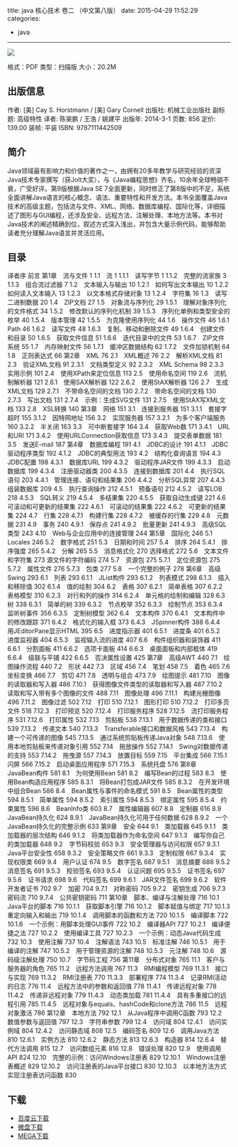 title: java 核心技术 卷二 （中文第八版）
date: 2015-04-29 11:52:29
categories:
  - java
---

![](http://img3.douban.com/lpic/s27232911.jpg)

格式：PDF
类型：扫描版
大小：20.2M

<!--more-->

## 出版信息 ##

作者: [美] Cay S. Horstmann / [美] Gary Cornell 
出版社: 机械工业出版社
副标题: 高级特性
译者: 陈昊鹏 / 王浩 / 姚建平 
出版年: 2014-3-1
页数: 856
定价: 139.00
装帧: 平装
ISBN: 9787111442509

## 简介 ##

Java领域最有影响力和价值的著作之一，由拥有20多年教学与研究经验的资深Java技术专家撰写（获Jolt大奖），与《Java编程思想》齐名，10余年全球畅销不衰，广受好评。第9版根据Java SE 7全面更新，同时修正了第8版中的不足，系统全面讲解Java语言的核心概念、语法、重要特性和开发方法。本书全面覆盖Java技术的高级主题，包括流与文件、XML、网络、数据库编程、国际化等，详细描述了图形与GUI编程，还涉及安全、远程方法、注解处理、本地方法等。本书对Java技术的阐述精确到位，叙述方式深入浅出，并包含大量示例代码，能够帮助读者充分理解Java语言并灵活应用。

## 目录 ##

译者序
前言
第1章　流与文件	1
1.1　流	1
1.1.1　读写字节	1
1.1.2　完整的流家族	3
1.1.3　组合流过滤器	7
1.2　文本输入与输出	10
1.2.1　如何写出文本输出	10
1.2.2　如何读入文本输入	13
1.2.3　以文本格式存储对象	13
1.2.4　字符集	16
1.3　读写二进制数据	20
1.4　ZIP文档	27
1.5　对象流与序列化	29
1.5.1　理解对象序列化的文件格式	34
1.5.2　修改默认的序列化机制	39
1.5.3　序列化单例和类型安全的枚举	40
1.5.4　版本管理	42
1.5.5　为克隆使用序列化	44
1.6　操作文件	46
1.6.1　Path	46
1.6.2　读写文件	48
1.6.3　复制、移动和删除文件	49
1.6.4　创建文件和目录	50
1.6.5　获取文件信息	51
1.6.6　迭代目录中的文件	53
1.6.7　ZIP文件系统	55
1.7　内存映射文件	56
1.7.1　缓冲区数据结构	62
1.7.2　文件加锁机制	64
1.8　正则表达式	66
第2章　XML	76
2.1　XML概述	76
2.2　解析XML文档	81
2.3　验证XML文档	91
2.3.1　文档类型定义	92
2.3.2　XML Schema	98
2.3.3　实用示例	101
2.4　使用XPath来定位信息	113
2.5　使用命名空间	119
2.6　流机制解析器	121
2.6.1　使用SAX解析器	122
2.6.2　使用StAX解析器	126
2.7　生成XML文档	129
2.7.1　不带命名空间的文档	130
2.7.2　带命名空间的文档	130
2.7.3　写出文档	131
2.7.4　示例：生成SVG文件	131
2.7.5　使用StAX写XML文档	133
2.8　XSL转换	140
第3章　网络	151
3.1　连接到服务器	151
3.1.1　套接字超时	155
3.1.2　因特网地址	156
3.2　实现服务器	157
3.2.1　为多个客户端服务	160
3.2.2　半关闭	163
3.3　可中断套接字	164
3.4　获取Web数	171
3.4.1　URL和URI	171
3.4.2　使用URLConnection获取信息	173
3.4.3　提交表单数据	181
3.5　发送E-mail	187
第4章　数据库编程	191
4.1　JDBC的设计	191
4.1.1　JDBC驱动程序类型	192
4.1.2　JDBC的典型用法	193
4.2　结构化查询语言	194
4.3　JDBC配置	198
4.3.1　数据库URL	199
4.3.2　驱动程序JAR文件	199
4.3.3　启动数据库	199
4.3.4　注册驱动器类	200
4.3.5　连接到数据库	201
4.4　执行SQL语句	203
4.4.1　管理连接、语句和结果集	206
4.4.2　分析SQL异常	207
4.4.3　组装数据库	209
4.5　执行查询操作	212
4.5.1　预备语句	212
4.5.2　读写LOB	218
4.5.3　SQL转义	219
4.5.4　多结果集	220
4.5.5　获取自动生成键	221
4.6　可滚动和可更新的结果集	222
4.6.1　可滚动的结果集	222
4.6.2　可更新的结果集	224
4.7　行集	228
4.7.1　构建行集	228
4.7.2　被缓存的行集	229
4.8　元数据	231
4.9　事务	240
4.9.1　保存点	241
4.9.2　批量更新	241
4.9.3　高级SQL类型	243
4.10　Web与企业应用中的连接管理	244
第5章　国际化	246
5.1　Locales 246
5.2　数字格式	251
5.3　日期和时间	257
5.4　排序	264
5.4.1　排序强度	265
5.4.2　分解	265
5.5　消息格式化	270
选择格式	272
5.6　文本文件和字符集	273
源文件的字符编码	274
5.7　资源包	275
5.7.1　定位资源包	275
5.7.2　属性文件	276
5.7.3　包类	277
5.8　一个完整的例子	278
第6章　高级Swing	293
6.1　列表	293
6.1.1　JList构件	293
6.1.2　列表模式	298
6.1.3　插入和移除值	302
6.1.4　值的绘制	304
6.2　表格	307
6.2.1　简单表格	307
6.2.2　表格模型	310
6.2.3　对行和列的操作	314
6.2.4　单元格的绘制和编辑	328
6.3　树	338
6.3.1　简单的树	339
6.3.2　节点枚举	352
6.3.3　绘制节点	353
6.3.4　监听树事件	356
6.3.5　定制树模型	362
6.4　文本构件	370
6.4.1　文本构件中的修改跟踪	371
6.4.2　格式化的输入框	373
6.4.3　JSpinner构件	388
6.4.4　用JEditorPane显示HTML	395
6.5　进度指示器	401
6.5.1　进度条	401
6.5.2　进度监视器	404
6.5.3　监视输入流的进度	407
6.6　构件组织器和装饰器	411
6.6.1　分割面板	411
6.6.2　选项卡面板	414
6.6.3　桌面面板和内部框体	419
6.6.4　级联与平铺	422
6.6.5　否决属性设置	425
第7章　高级AWT	440
7.1　绘图操作流程	440
7.2　形状	442
7.3　区域	456
7.4　笔划	458
7.5　着色	465
7.6　坐标变换	466
7.7　剪切	471
7.8　透明与组合	473
7.9　绘图提示	481
7.10　图像的读取器和写入器	486
7.10.1　获得图像文件类型的读取器和写入器	487
7.10.2　读取和写入带有多个图像的文件	488
7.11　图像处理	496
7.11.1　构建光栅图像	496
7.11.2　图像过滤	502
7.12　打印	510
7.12.1　图形打印	510
7.12.2　打印多页文件	518
7.12.3　打印预览	520
7.12.4　打印服务程序	528
7.12.5　流打印服务程序	531
7.12.6　打印属性	532
7.13　剪贴板	538
7.13.1　用于数据传递的类和接口	539
7.13.2　传递文本	540
7.13.3　Transferable接口和数据风格	543
7.13.4　构建一个可传递的图像	545
7.13.5　通过系统剪贴板传递Java对象	548
7.13.6　使用本地剪贴板来传递对象引用	552
7.14　拖放操作	552
7.14.1　Swing对数据传递的支持	553
7.14.2　拖曳源	557
7.14.3　放置目标	559
7.15　平台集成	566
7.15.1　闪屏	566
7.15.2　启动桌面应用程序	571
7.15.3　系统托盘	576
第8章　JavaBean构件	581
8.1　为何使用Bean	581
8.2　编写Bean的过程	583
8.3　使用Bean构造应用程序	585
8.3.1　将Bean打包成JAR文件	585
8.3.2　在开发环境中组合Bean	586
8.4　Bean属性与事件的命名模式	591
8.5　Bean属性的类型	594
8.5.1　简单属性	594
8.5.2　索引属性	594
8.5.3　绑定属性	595
8.5.4　约束属性	596
8.6　BeanInfo类	603
8.7　属性编辑器	607
8.8　定制器	616
8.9　JavaBean持久化	624
8.9.1　JavaBean持久化可用于任何数据	628
8.9.2　一个JavaBean持久化的完整示例	633
第9章　安全	644
9.1　类加载器	645
9.1.1　类加载器的层次结构	646
9.1.2　将类加载器作为命名空间	647
9.1.3　编写你自己的类加载器	648
9.2　字节码校验	653
9.3　安全管理器与访问权限	657
9.3.1　Java平台安全性	658
9.3.2　安全策略文件	661
9.3.3　定制权限	667
9.3.4　实现权限类	669
9.4　用户认证	674
9.5　数字签名	687
9.5.1　消息摘要	688
9.5.2　消息签名	691
9.5.3　校验签名	693
9.5.4　认证问题	695
9.5.5　证书签名	697
9.5.6　证书请求	698
9.6　代码签名	699
9.6.1　JAR文件签名	699
9.6.2　软件开发者证书	702
9.7　加密	704
9.7.1　对称密码	705
9.7.2　密钥生成	706
9.7.3　密码流	710
9.7.4　公共密钥密码	711
第10章　脚本、编译与注解处理	716
10.1　Java平台的脚本	716
10.1.1　获取脚本引擎	716
10.1.2　脚本赋值与绑定	717
10.1.3　重定向输入和输出	719
10.1.4　调用脚本的函数和方法	720
10.1.5　编译脚本	722
10.1.6　一个示例：用脚本处理GUI事件	722
10.2　编译器API	727
10.2.1　编译便捷之法	727
10.2.2　使用编译工具	727
10.2.3　一个示例：动态Java代码生成	732
10.3　使用注解	737
10.4　注解语法	743
10.5　标准注解	746
10.5.1　用于编译的注解	747
10.5.2　用于管理资源的注解	748
10.5.3　元注解	748
10.6　源码级注解处理	750
10.7　字节码工程	756
第11章　分布式对象	765
11.1　客户与服务器的角色	765
11.2　远程方法调用	767
11.3　RMI编程模型	769
11.3.1　接口与实现	769
11.3.2　RMI注册表	770
11.3.3　部署程序	774
11.3.4　记录RMI活动的日志	776
11.4　远程方法中的参数和返回值	778
11.4.1　传递远程对象	778
11.4.2　传递非远程对象	779
11.4.3　动态类加载	781
11.4.4　具有多重接口的远程引用	785
11.4.5　远程对象与equals、hashCode和clone方法	786
11.5　远程对象激活	786
第12章　本地方法	792
12.1　从Java程序中调用C函数	793
12.2　数值参数与返回值	797
12.3　字符串参数	799
12.4　访问域	804
12.4.1　访问实例域	804
12.4.2　访问静态域	808
12.5　编码签名	809
12.6　调用Java方法	810
12.6.1　实例方法	810
12.6.2　静态方法	813
12.6.3　构造器	814
12.6.4　替代方法调用	815
12.7　访问数组元素	816
12.8　错误处理	820
12.9　使用调用API	824
12.10　完整的示例：访问Windows注册表	829
12.10.1　Windows注册表概述	829
12.10.2　访问注册表的Java平台接口	830
12.10.3　以本地方法方式实现注册表访问函数	830

## 下载 ##

+ [百度云下载](http://pan.baidu.com/s/1eQu7VW2)
+ [微盘下载](http://vdisk.weibo.com/s/aADaW4YROUUki)
+ [MEGA下载](https://mega.co.nz/#!rA8mmIhZ!cOOsEf9loC_FLT0fW9pfJrpBYgl15LIcirq9ArHAOF0)

<!-- 8e
* [百度云下载](http://pan.baidu.com/s/1qWBNtyk)
* [微盘下载](http://vdisk.weibo.com/s/aADaW4YRPb0LE)
* [MEGA下载](https://mega.co.nz/#!Hd8lyRqS!nBAa9MXqnAFl7QuBRigW3dt5yOHzYYy5k98y9Hg_pL0)
-->